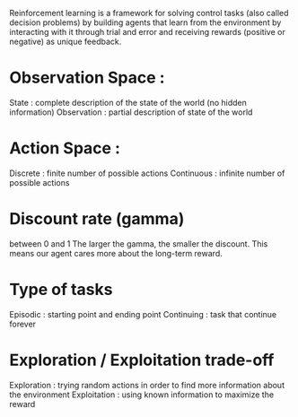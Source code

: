 Reinforcement learning is a framework for solving control tasks (also called decision problems) 
by building agents that learn from the environment by interacting with it through trial and error 
and receiving rewards (positive or negative) as unique feedback.


# Observation Space :

State : complete description of the state of the world (no hidden information)
Observation : partial description of state of the world 

# Action Space : 

Discrete : finite number of possible actions
Continuous : infinite number of possible actions

# Discount rate (gamma)

between 0 and 1 
The larger the gamma, the smaller the discount. This means our agent cares more about the long-term reward.

# Type of tasks 

Episodic : starting point and ending point
Continuing : task that continue forever

# Exploration / Exploitation trade-off
Exploration : trying random actions in order to find  more information about the environment 
Exploitation : using known information to maximize the reward 